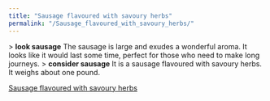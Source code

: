 ```yaml
---
title: "Sausage flavoured with savoury herbs"
permalink: "/Sausage_flavoured_with_savoury_herbs/"
---
```


\> **look sausage**
The sausage is large and exudes a wonderful aroma. It looks like it
would
last some time, perfect for those who need to make long journeys.
\> **consider sausage**
It is a sausage flavoured with savoury herbs.
It weighs about one pound.

[Sausage flavoured with savoury herbs](Category:_Consumables "wikilink")